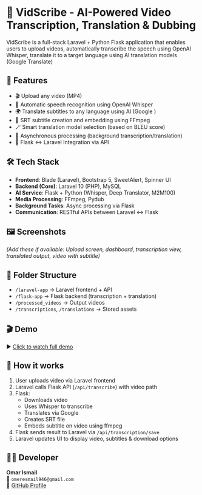# 🎥 VidScribe - AI-Powered Video Transcription, Translation & Dubbing

VidScribe is a full-stack Laravel + Python Flask application that enables users to upload videos, automatically transcribe the speech using OpenAI Whisper, translate it to a target language using AI translation models (Google Translate)

## 🚀 Features

- 🎬 Upload any video (MP4)
- 🧠 Automatic speech recognition using OpenAI Whisper
- 🌍 Translate subtitles to any language using AI (Google )
- 📝 SRT subtitle creation and embedding using FFmpeg
- 🪄 Smart translation model selection (based on BLEU score)
- 🔁 Asynchronous processing (background transcription/translation)
- 🔗 Flask ↔ Laravel Integration via API

## 🛠 Tech Stack

- **Frontend**: Blade (Laravel), Bootstrap 5, SweetAlert, Spinner UI
- **Backend (Core)**: Laravel 10 (PHP), MySQL
- **AI Service**: Flask + Python (Whisper, Deep Translator, M2M100)
- **Media Processing**: FFmpeg, Pydub
- **Background Tasks**: Async processing via Flask
- **Communication**: RESTful APIs between Laravel ↔ Flask

## 🖼️ Screenshots

_(Add these if available: Upload screen, dashboard, transcription view, translated output, video with subtitle)_

## 🔬 Folder Structure

- `/laravel-app` → Laravel frontend + API
- `/flask-app` → Flask backend (transcription + translation)
- `/processed_videos` → Output videos
- `/transcriptions`, `/translations` → Stored assets

## 🎬 Demo

▶️ [Click to watch full demo](https://drive.google.com/file/d/10hipLGCaI1nnFjBcYVncTmPNp3Kj8O1p/view?usp=drive_link)

## 📄 How it works

1. User uploads video via Laravel frontend
2. Laravel calls Flask API (`/api/transcribe`) with video path
3. Flask:
   - Downloads video
   - Uses Whisper to transcribe
   - Translates via Google 
   - Creates SRT file
   - Embeds subtitle on video using ffmpeg
4. Flask sends result to Laravel via `/api/transcription/save`
5. Laravel updates UI to display video, subtitles & download options

## 👨‍💻 Developer

**Omar Ismail**  
📧 `omeresmail946@gmail.com`  
🔗 [GitHub Profile](https://github.com/OmarIsmail-dev)

